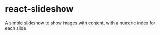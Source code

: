 # react-slideshow

A simple slideshow to show images with content, with a numeric index for each slide
